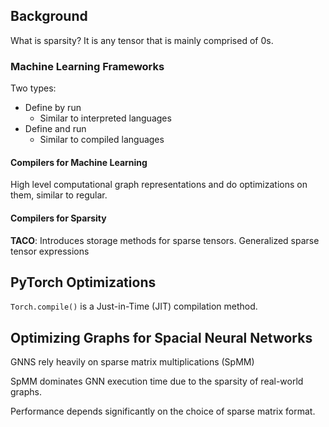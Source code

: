 ## Background

What is sparsity? It is any tensor that is mainly comprised of 0s.

### Machine Learning Frameworks

Two types: 
- Define by run
	- Similar to interpreted languages
- Define and run
	- Similar to compiled languages

#### Compilers for Machine Learning

High level computational graph representations and do optimizations on them, similar to regular.

#### Compilers for Sparsity

**TACO**: Introduces storage methods for sparse tensors. Generalized sparse tensor expressions

## PyTorch Optimizations

`Torch.compile()` is a Just-in-Time (JIT) compilation method.

## Optimizing Graphs for Spacial Neural Networks

GNNS rely heavily on sparse matrix multiplications (SpMM)

SpMM dominates GNN execution time due to the sparsity of real-world graphs.

Performance depends significantly on the choice of sparse matrix format.



